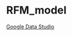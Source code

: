 # RFM_model
[Google Data Studio](https://lookerstudio.google.com/u/0/reporting/dd7d3227-046c-4d0c-adde-56bd53045c9e/page/XHqQD)
